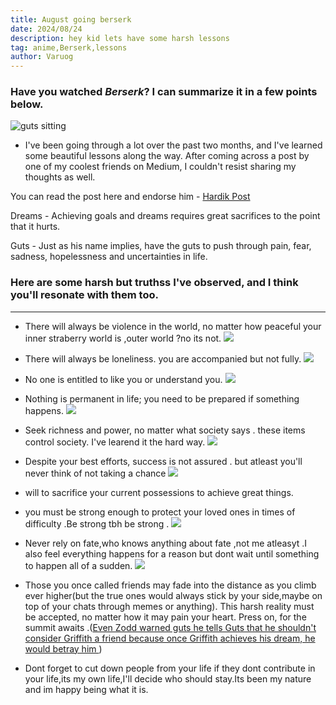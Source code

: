 ```yaml
---
title: August going berserk 
date: 2024/08/24
description: hey kid lets have some harsh lessons
tag: anime,Berserk,lessons
author: Varuog
---
```


### Have you watched *Berserk*? I can summarize it in a few points below.
![guts sitting](https://i.pinimg.com/originals/96/4d/d0/964dd06046caff72dca546b93f7fc915.png)

- I've been going through a lot over the past two months, and I've learned some beautiful lessons along the way. After coming across a post by one of my coolest friends on Medium, I couldn't resist sharing my thoughts as well.

You can read the post here and endorse him - [Hardik Post](https://medium.com/@web.hardikhere/learning-these-11-things-made-me-a-better-person-c5a8071c3ba5)

Dreams - Achieving goals and dreams requires great sacrifices to the point that it hurts.

Guts - Just as his name implies, have the guts to push through pain, fear, sadness, hopelessness and uncertainties in life.

### Here are some harsh but truthss I've observed, and I think you'll resonate with them too.

---
- There will always be violence in the world, no matter how peaceful your inner straberry world is ,outer world ?no its not.
![](https://img.pastemagazine.com/wp-content/uploads/2022/06/19094621/berserk-band-of-hawk-main.jpg)
- There will always be loneliness. you are accompanied but not fully.
![](https://w0.peakpx.com/wallpaper/480/175/HD-wallpaper-anime-berserk-guts-berserk.jpg)
- No one is entitled to like you or understand you.
![](https://i.redd.it/e233iilcaqm71.png)
- Nothing is permanent in life; you need to be prepared if something happens.
![](https://qph.cf2.quoracdn.net/main-qimg-bface96919409773e9e53679e32be9c8-pjlq)
- Seek richness and power, no matter what society says . these items control society. I've learend it the hard way.
![](https://static0.gamerantimages.com/wordpress/wp-content/uploads/2022/12/guts-holding-the-behelit.jpg)

- Despite your best efforts, success is not assured . but atleast you'll never think of not taking a chance
![](https://berserkanalysis.com/wp-content/uploads/2019/08/berserk_v27_p208-e1566945810405.png)
- will to sacrifice your current possessions to achieve great things.

- you must be strong enough to protect your loved ones in times of difficulty .Be strong tbh be strong .
![](https://qph.cf2.quoracdn.net/main-qimg-02a79be2d01d323b38aa2a9de5f7734a)
- Never rely on fate,who knows anything about fate ,not me atleasyt .I also feel everything happens for a reason but dont wait until something to happen all of a sudden.
![](https://i.redd.it/ufkcb6re5df31.jpg)
- Those you once called friends may fade into the distance as you climb ever higher(but the true ones would always stick by your side,maybe on top of your chats through memes or anything). This harsh reality must be accepted, no matter how it may pain your heart. Press on, for the summit awaits
.([Even Zodd warned guts he tells Guts that he shouldn't consider Griffith a friend because once Griffith achieves his dream, he would betray him ](https://youtu.be/dKNEp3o5edc?si=Drl9dFn1yO47mo9l))

- Dont forget to cut down people from your life if they dont contribute in your life,its my own life,I'll decide who should stay.Its been my nature and im happy being what it is.
